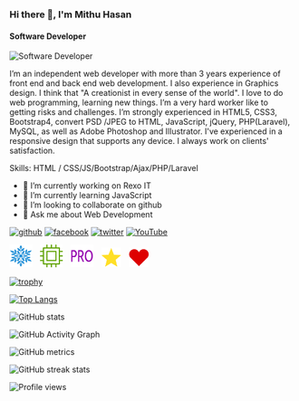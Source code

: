 ### Hi there 👋, I'm Mithu Hasan
#### Software Developer
![Software Developer](https://scontent.fdac12-1.fna.fbcdn.net/v/t1.6435-9/78937254_102977791193086_1290670962739511296_n.jpg?_nc_cat=106&ccb=1-5&_nc_sid=e3f864&_nc_eui2=AeFfcTP7Uo_bAsKbXMXThNQBOr7VP8vQ1CM6vtU_y9DUIzBNrgRMHNO9hbRZ8WillrMFtGf8NBoYL6Ui6AJY3I7v&_nc_ohc=Tc2KH7dsU5oAX_k1CPi&_nc_ht=scontent.fdac12-1.fna&oh=824ac10b6e44b356a76317b04a489475&oe=617E293D)

I’m an independent web developer with more than 3 years experience of front end and back end web development. I also experience in Graphics design. I think that "A creationist in every sense of the world". I love to do web programming, learning new things. I’m a very hard worker like to getting risks and challenges. I’m strongly experienced in HTML5, CSS3, Bootstrap4, convert PSD /JPEG to HTML, JavaScript, jQuery, PHP(Laravel), MySQL, as well as Adobe Photoshop and Illustrator. I've experienced in a responsive design that supports any device. I always work on clients' satisfaction.

Skills: HTML / CSS/JS/Bootstrap/Ajax/PHP/Laravel

- 🔭 I’m currently working on Rexo IT 
- 🌱 I’m currently learning JavaScript 
- 👯 I’m looking to collaborate on github 
- 💬 Ask me about Web Development 


[<img src='https://cdn.jsdelivr.net/npm/simple-icons@3.0.1/icons/github.svg' alt='github' height='40'>](https://github.com/EngineerMithu)  [<img src='https://cdn.jsdelivr.net/npm/simple-icons@3.0.1/icons/facebook.svg' alt='facebook' height='40'>](https://www.facebook.com/ektiyaswahid)  [<img src='https://cdn.jsdelivr.net/npm/simple-icons@3.0.1/icons/twitter.svg' alt='twitter' height='40'>](https://twitter.com/engineermithu)  [<img src='https://cdn.jsdelivr.net/npm/simple-icons@3.0.1/icons/youtube.svg' alt='YouTube' height='40'>](https://www.youtube.com/channel/EngineerMithu)  

<a href='https://archiveprogram.github.com/'><img src='https://raw.githubusercontent.com/acervenky/animated-github-badges/master/assets/acbadge.gif' width='40' height='40'></a> <a href='https://docs.github.com/en/developers'><img src='https://raw.githubusercontent.com/acervenky/animated-github-badges/master/assets/devbadge.gif' width='40' height='40'></a> <a href='https://github.com/pricing'><img src='https://raw.githubusercontent.com/acervenky/animated-github-badges/master/assets/pro.gif' width='40' height='40'></a> <a href='https://stars.github.com/'><img src='https://raw.githubusercontent.com/acervenky/animated-github-badges/master/assets/starbadge.gif' width='35' height='35'></a> <a href='https://docs.github.com/en/github/supporting-the-open-source-community-with-github-sponsors'><img src='https://raw.githubusercontent.com/acervenky/animated-github-badges/master/assets/sponsorbadge.gif' width='35' height='35'></a> 

[![trophy](https://github-profile-trophy.vercel.app/?username=EngineerMithu)](https://github.com/ryo-ma/github-profile-trophy)

[![Top Langs](https://github-readme-stats.vercel.app/api/top-langs/?username=EngineerMithu)](https://github.com/anuraghazra/github-readme-stats)

![GitHub stats](https://github-readme-stats.vercel.app/api?username=EngineerMithu&show_icons=true&count_private=true)  

![GitHub Activity Graph](https://activity-graph.herokuapp.com/graph?username=EngineerMithu)  

![GitHub metrics](https://metrics.lecoq.io/EngineerMithu)  

![GitHub streak stats](https://github-readme-streak-stats.herokuapp.com/?user=EngineerMithu)  

![Profile views](https://gpvc.arturio.dev/EngineerMithu)  
